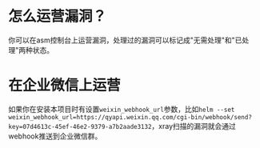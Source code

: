 #

# 怎么运营漏洞？
你可以在asm控制台上运营漏洞，处理过的漏洞可以标记成"无需处理"和"已处理"两种状态。

# 在企业微信上运营

如果你在安装本项目时有设置`weixin_webhook_url`参数，比如`helm --set weixin_webhook_url=https://qyapi.weixin.qq.com/cgi-bin/webhook/send?key=07d4613c-45ef-46e2-9379-a7b2aade3132`，xray扫描的漏洞就会通过webhook推送到企业微信群。

